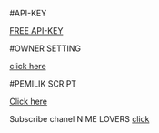 #API-KEY

[ FREE API-KEY ](https://apidhani.herokuapp.com/docs/downloader)

#OWNER SETTING

[ click here ](setting.json)

#PEMILIK SCRIPT

[ Click here ](https://github.com/SAKUTA123/ItsMeHerman/blob/master/setting.json)

Subscribe chanel NIME LOVERS [ click ](https://youtube.com/channel/UCZb_hT4d12AiKG0nSkWQh3Q)
